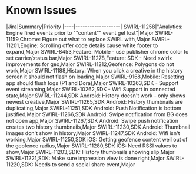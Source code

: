 # Known Issues

|Jira|Summary|Priority
|----|-------------------|
SWIRL-11258|"Analytics: Engine fired events prior to ""content"" event get lost"|Major
SWIRL-11159,Chrome: Figure out what to replace SWIRL with,Major
SWIRL-11201,Engine: Scrolling offer code details cause white footer to expand,Major
SWIRL-8453,Feature: Mobile - use publisher chrome color to set carrier/status bar,Major
SWIRL-11278,Feature: SDK - Need swirlx improvements for geo,Major
SWIRL-11212,Geofence: Polygons do not work,Major
SWIRL-11188,History: When you click a creative in the history screen it should not flash on loading,Major
SWIRL-9168,Mobile: Resetting app should flush logs (P1 and Dora),Major
SWIRL-10263,SDK - Support event streaming,Major
SWIRL-10262,SDK - Wifi Support in connected state,Major
SWIRL-11244,SDK Android: History doesn't work - only shows newest creative,Major
SWIRL-11265,SDK Android: History thumbnails are duplicating,Major
SWIRL-11251,SDK Android: Push Notification is bottom justified,Major
SWIRL-11266,SDK Android: Swipe notification from BG does not open app,Major
SWIRL-11267,SDK Android: Swipe push notification creates two history thumbnails,Major
SWIRL-11230,SDK Android: Thumbnail images don't show in history,Major
SWIRL-11247,SDK Android: Wifi isn't working,Major
SWIRL-11250,SDK iOS: Getting geofence content well out of the geofence radius,Major
SWIRL-11280,SDK iOS: Need RSSI values to show,Major
SWIRL-11203,SDK: History thumbnails showing slip,Major
SWIRL-11221,SDK: Make sure impression view is done right,Major
SWIRL-11220,SDK: Needs to send a social share event,Major
